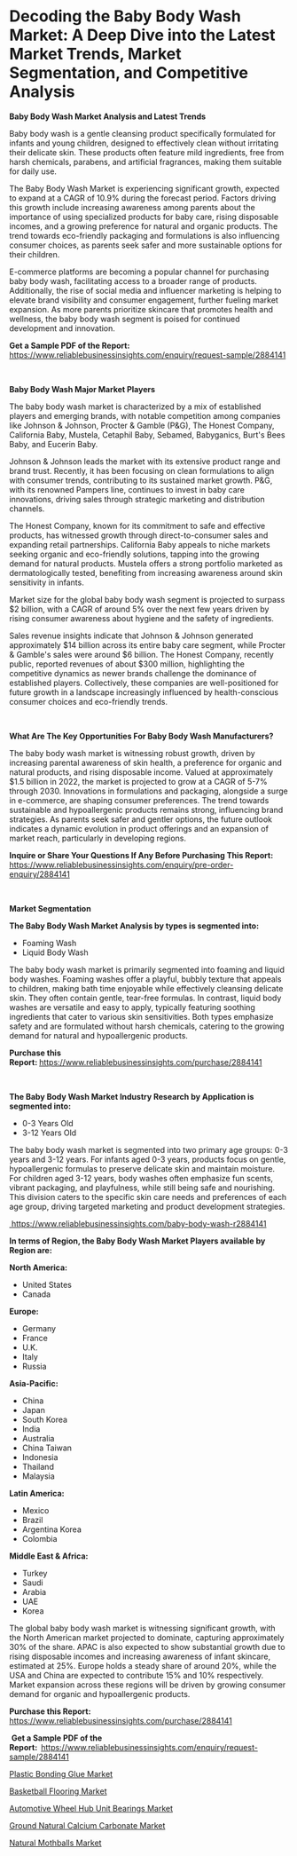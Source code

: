 <p><h1>Decoding the Baby Body Wash Market: A Deep Dive into the Latest Market Trends, Market Segmentation, and Competitive Analysis</h1></p><p><strong>Baby Body Wash Market Analysis and Latest Trends</strong></p>
<p><p>Baby body wash is a gentle cleansing product specifically formulated for infants and young children, designed to effectively clean without irritating their delicate skin. These products often feature mild ingredients, free from harsh chemicals, parabens, and artificial fragrances, making them suitable for daily use.</p><p>The Baby Body Wash Market is experiencing significant growth, expected to expand at a CAGR of 10.9% during the forecast period. Factors driving this growth include increasing awareness among parents about the importance of using specialized products for baby care, rising disposable incomes, and a growing preference for natural and organic products. The trend towards eco-friendly packaging and formulations is also influencing consumer choices, as parents seek safer and more sustainable options for their children.</p><p>E-commerce platforms are becoming a popular channel for purchasing baby body wash, facilitating access to a broader range of products. Additionally, the rise of social media and influencer marketing is helping to elevate brand visibility and consumer engagement, further fueling market expansion. As more parents prioritize skincare that promotes health and wellness, the baby body wash segment is poised for continued development and innovation.</p></p>
<p><strong>Get a Sample PDF of the Report:&nbsp;</strong> <a href="https://www.reliablebusinessinsights.com/enquiry/request-sample/2884141?utm_campaign=62&utm_medium=2&utm_source=Github&utm_content=ia&utm_term=13032025&utm_id=baby-body-wash">https://www.reliablebusinessinsights.com/enquiry/request-sample/2884141</a></p>
<p>&nbsp;</p>
<p><strong>Baby Body Wash Major Market Players</strong></p>
<p><p>The baby body wash market is characterized by a mix of established players and emerging brands, with notable competition among companies like Johnson & Johnson, Procter & Gamble (P&G), The Honest Company, California Baby, Mustela, Cetaphil Baby, Sebamed, Babyganics, Burt's Bees Baby, and Eucerin Baby.</p><p>Johnson & Johnson leads the market with its extensive product range and brand trust. Recently, it has been focusing on clean formulations to align with consumer trends, contributing to its sustained market growth. P&G, with its renowned Pampers line, continues to invest in baby care innovations, driving sales through strategic marketing and distribution channels.</p><p>The Honest Company, known for its commitment to safe and effective products, has witnessed growth through direct-to-consumer sales and expanding retail partnerships. California Baby appeals to niche markets seeking organic and eco-friendly solutions, tapping into the growing demand for natural products. Mustela offers a strong portfolio marketed as dermatologically tested, benefiting from increasing awareness around skin sensitivity in infants.</p><p>Market size for the global baby body wash segment is projected to surpass $2 billion, with a CAGR of around 5% over the next few years driven by rising consumer awareness about hygiene and the safety of ingredients.</p><p>Sales revenue insights indicate that Johnson & Johnson generated approximately $14 billion across its entire baby care segment, while Procter & Gamble's sales were around $6 billion. The Honest Company, recently public, reported revenues of about $300 million, highlighting the competitive dynamics as newer brands challenge the dominance of established players. Collectively, these companies are well-positioned for future growth in a landscape increasingly influenced by health-conscious consumer choices and eco-friendly trends.</p></p>
<p>&nbsp;</p>
<p><strong>What Are The Key Opportunities For Baby Body Wash Manufacturers?</strong></p>
<p><p>The baby body wash market is witnessing robust growth, driven by increasing parental awareness of skin health, a preference for organic and natural products, and rising disposable income. Valued at approximately $1.5 billion in 2022, the market is projected to grow at a CAGR of 5-7% through 2030. Innovations in formulations and packaging, alongside a surge in e-commerce, are shaping consumer preferences. The trend towards sustainable and hypoallergenic products remains strong, influencing brand strategies. As parents seek safer and gentler options, the future outlook indicates a dynamic evolution in product offerings and an expansion of market reach, particularly in developing regions.</p></p>
<p><strong>Inquire or Share Your Questions If Any Before Purchasing This Report:</strong> <a href="https://www.reliablebusinessinsights.com/enquiry/pre-order-enquiry/2884141?utm_campaign=62&utm_medium=2&utm_source=Github&utm_content=ia&utm_term=13032025&utm_id=baby-body-wash">https://www.reliablebusinessinsights.com/enquiry/pre-order-enquiry/2884141</a></p>
<p>&nbsp;</p>
<p><strong>Market Segmentation</strong></p>
<p><strong>The Baby Body Wash Market Analysis by types is segmented into:</strong></p>
<p><ul><li>Foaming Wash</li><li>Liquid Body Wash</li></ul></p>
<p><p>The baby body wash market is primarily segmented into foaming and liquid body washes. Foaming washes offer a playful, bubbly texture that appeals to children, making bath time enjoyable while effectively cleansing delicate skin. They often contain gentle, tear-free formulas. In contrast, liquid body washes are versatile and easy to apply, typically featuring soothing ingredients that cater to various skin sensitivities. Both types emphasize safety and are formulated without harsh chemicals, catering to the growing demand for natural and hypoallergenic products.</p></p>
<p><strong>Purchase this Report:&nbsp;</strong><a href="https://www.reliablebusinessinsights.com/purchase/2884141?utm_campaign=62&utm_medium=2&utm_source=Github&utm_content=ia&utm_term=13032025&utm_id=baby-body-wash">https://www.reliablebusinessinsights.com/purchase/2884141</a></p>
<p>&nbsp;</p>
<p><strong>The Baby Body Wash Market Industry Research by Application is segmented into:</strong></p>
<p><ul><li>0-3 Years Old</li><li>3-12 Years Old</li></ul></p>
<p><p>The baby body wash market is segmented into two primary age groups: 0-3 years and 3-12 years. For infants aged 0-3 years, products focus on gentle, hypoallergenic formulas to preserve delicate skin and maintain moisture. For children aged 3-12 years, body washes often emphasize fun scents, vibrant packaging, and playfulness, while still being safe and nourishing. This division caters to the specific skin care needs and preferences of each age group, driving targeted marketing and product development strategies.</p></p>
<p><a href="https://www.reliablebusinessinsights.com/baby-body-wash-r2884141?utm_campaign=62&utm_medium=2&utm_source=Github&utm_content=ia&utm_term=13032025&utm_id=baby-body-wash">&nbsp;https://www.reliablebusinessinsights.com/baby-body-wash-r2884141</a></p>
<p><strong>In terms of Region, the Baby Body Wash Market Players available by Region are:</strong></p>
<p>
    <p> <strong> North America: </strong>
        <ul>
            <li>United States</li>
            <li>Canada</li>
        </ul>
        </p> 
    <p> <strong> Europe: </strong>
        <ul>
            <li>Germany</li>
            <li>France</li>
            <li>U.K.</li>
            <li>Italy</li>
            <li>Russia</li>
        </ul>
        </p> 
    <p> <strong> Asia-Pacific: </strong>
        <ul>
            <li>China</li>
            <li>Japan</li>
            <li>South Korea</li>
            <li>India</li>
            <li>Australia</li>
            <li>China Taiwan</li>
            <li>Indonesia</li>
            <li>Thailand</li>
            <li>Malaysia</li>
        </ul>
        </p> 
    <p> <strong> Latin America: </strong>
        <ul>
            <li>Mexico</li>
            <li>Brazil</li>
            <li>Argentina Korea</li>
            <li>Colombia</li>
        </ul>
        </p> 
    <p> <strong> Middle East & Africa: </strong>
        <ul>
            <li>Turkey</li>
            <li>Saudi</li>
            <li>Arabia</li>
            <li>UAE</li>
            <li>Korea</li>
        </ul>
    </p>
    </p>
<p><p>The global baby body wash market is witnessing significant growth, with the North American market projected to dominate, capturing approximately 30% of the share. APAC is also expected to show substantial growth due to rising disposable incomes and increasing awareness of infant skincare, estimated at 25%. Europe holds a steady share of around 20%, while the USA and China are expected to contribute 15% and 10% respectively. Market expansion across these regions will be driven by growing consumer demand for organic and hypoallergenic products.</p></p>
<p><strong>Purchase this Report: </strong><a href="https://www.reliablebusinessinsights.com/purchase/2884141?utm_campaign=62&utm_medium=2&utm_source=Github&utm_content=ia&utm_term=13032025&utm_id=baby-body-wash">https://www.reliablebusinessinsights.com/purchase/2884141</a></p>
<p>&nbsp;<strong>Get a Sample PDF of the Report:&nbsp;&nbsp;</strong><a href="https://www.reliablebusinessinsights.com/enquiry/request-sample/2884141?utm_campaign=62&utm_medium=2&utm_source=Github&utm_content=ia&utm_term=13032025&utm_id=baby-body-wash">https://www.reliablebusinessinsights.com/enquiry/request-sample/2884141</a></p>
<p><strong></strong></p>
<p><p><a href="https://github.com/dovbusmrking/Market-Research-Report-List-1/blob/main/plastic-bonding-glue-market.md?utm_campaign=62&utm_medium=2&utm_source=Github&utm_content=ia&utm_term=13032025&utm_id=baby-body-wash">Plastic Bonding Glue Market</a></p><p><a href="https://github.com/azetehhasle/Market-Research-Report-List-1/blob/main/basketball-flooring-market.md?utm_campaign=62&utm_medium=2&utm_source=Github&utm_content=ia&utm_term=13032025&utm_id=baby-body-wash">Basketball Flooring Market</a></p><p><a href="https://github.com/knipsfilip8f/Market-Research-Report-List-1/blob/main/automotive-wheel-hub-unit-bearings-market.md?utm_campaign=62&utm_medium=2&utm_source=Github&utm_content=ia&utm_term=13032025&utm_id=baby-body-wash">Automotive Wheel Hub Unit Bearings Market</a></p><p><a href="https://github.com/ogbadujonito22/Market-Research-Report-List-1/blob/main/ground-natural-calcium-carbonate-market.md?utm_campaign=62&utm_medium=2&utm_source=Github&utm_content=ia&utm_term=13032025&utm_id=baby-body-wash">Ground Natural Calcium Carbonate Market</a></p><p><a href="https://github.com/ghimergela93/Market-Research-Report-List-1/blob/main/natural-mothballs-market.md?utm_campaign=62&utm_medium=2&utm_source=Github&utm_content=ia&utm_term=13032025&utm_id=baby-body-wash">Natural Mothballs Market</a></p></p>